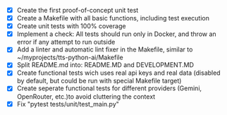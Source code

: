 - [x] Create the first proof-of-concept unit test
- [x] Create a Makefile with all basic functions, including test execution
- [x] Create unit tests with 100% coverage
- [x] Implement a check: All tests should run only in Docker, and throw an error if any attempt to run outside
- [x] Add a linter and automatic lint fixer in the Makefile, similar to ~/myprojects/tts-python-ai/Makefile
- [x] Split README.md into: README.MD and DEVELOPMENT.MD
- [x] Create functional tests wich uses real api keys and real data (disabled by default, but could be run with special Makefile target)
- [x] Create seperate functional tests for different providers (Gemini, OpenRouter, etc.)to avoid cluttering the context
- [x] Fix "pytest tests/unit/test_main.py" 